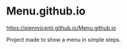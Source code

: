 # Menu.github.io
https://pierovicenti.github.io/Menu.github.io

Project made to show a menu in simple steps. 
